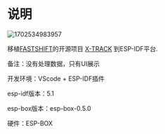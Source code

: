 # 说明

![1702534983957](image/README/1702534983957.png)

移植[FASTSHIFT](https://github.com/FASTSHIFT)的开源项目 [X-TRACK](https://github.com/FASTSHIFT/X-TRACK) 到ESP-IDF平台.

备注：没有处理数据，只有UI展示

开发环境：VScode + ESP-IDF插件

esp-idf版本：5.1

esp-box版本：esp-box-0.5.0

硬件：ESP-BOX
